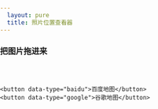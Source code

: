 ```yaml
---
  layout: pure
  title: 照片位置查看器
---
```

<style>

    
    h2{
        font-size: 1rem;
    }
    html{
        height: 100%;
    }
    body{
        height: 100%;
        padding: 0;
        margin: 0;
        font-family: '微软雅黑';
        font-size: 14px;
    }
    
    table{
        border-collapse: collapse;
        border-spacing: 0;
        empty-cells: show;
        border: 1px solid #cbcbcb;

    }
    td,th{
        border-left: 1px solid #cbcbcb;
        border-width: 0 0 0 1px;
        font-size: inherit;
        margin: 0;
        overflow: visible;
        padding: .5em 1em;
        border-bottom: 1px solid #cbcbcb;
    }
    .container{
        height: 500px;
    }
    .picker{
            display: none;
        }
    @media screen and (max-width: 500px) {
        body,html {
            font-size: 28px;
            
        }
        h2{
            display: none;
        }
        .picker{
            display: block;
        }
    }

</style>

<h2>把图片拖进来</h2>
<div class="picker"><input type="file" id="filePicker"></div>
<div id="makeAndModel" style="height: 30px; "></div>
<div class="map_shift" id="mapShift">

    <button data-type="baidu">百度地图</button>
    <button data-type="google">谷歌地图</button>

</div>
<div class="container" id="baiduMapCtn"></div>
<div class="container" id="googleMapCtn"></div>
<div class="detail" id="picDetail"></div>
<script type="text/javascript" src="//api.map.baidu.com/api?v=3.0&ak=XwGhtOZnTOQk7lFssFiI1GR3"></script>
<script src="/resource/2018/exif.js"></script>
<script src="/resource/2019/map_convertor.js"></script>

<script>

    var pageControl = {
        init: function(){
            this.baiduMapCtn = document.getElementById("baiduMapCtn");
            this.googleMapCtn = document.getElementById("googleMapCtn");
            this.baiduMap.init(this.baiduMapCtn);
            this.googleMap.init(this.googleMapCtn);
            this.currentMap = null;            
            var _this = this;
            //拖动
            var dragW = document.body;
            dragW.addEventListener("dragenter", function(e){
                e.preventDefault();
            });
            dragW.addEventListener("dragover", function(e){
                //console.log('dragover:', e);
                e.preventDefault();
            });
            dragW.addEventListener("dragleave", function(e){
                //console.log('dragleave:', e);
                e.preventDefault();
            });
            dragW.addEventListener("drop", function(e){
                e.preventDefault();
                _this.getFiles(e.dataTransfer.files);
            });
            var filePicker = document.getElementById("filePicker");
            filePicker.addEventListener("change", function(e){
                console.log(this);
                _this.getFiles(this.files);
            });
            //地图切换
            document.getElementById('mapShift').addEventListener('click', function(e){
                var target = e.target;
                if(target.nodeName == 'BUTTON'){
                    _this.changeMapTo(target.dataset.type);
                }
            })
            //图片
            this.picDetail = document.getElementById("picDetail");
            this.changeMapTo('baidu');
        },
        changeMapTo: function(type){
            if(type == 'baidu'){
                this.currentMap = this.baiduMap;
                this.baiduMapCtn.style.display = 'block';
                this.googleMapCtn.style.display = 'none';
            }else{
                this.currentMap = this.googleMap;
                this.baiduMapCtn.style.display = 'none';
                this.googleMapCtn.style.display = 'block';
            }
        },
        baiduMap: {
            init: function(ctn){
                var map = new BMap.Map(ctn);
                // 创建地图实例  
                var point = new BMap.Point(116.404, 39.915);
                // 创建点坐标  
                map.centerAndZoom(point, 15);
                // 初始化地图，设置中心点坐标和地图级别 
                var marker = new BMap.Marker(point); // 创建点
                map.enableScrollWheelZoom(true);
                map.addOverlay(marker);  
                this.marker = marker;
                this.map = map;
            },
            setPosition: function(x,y){
                var bdGps = GPS.GPSToBaidu(y, x);
                var bdPoint = new BMap.Point(bdGps.lng, bdGps.lat);
                var bdMarker = new BMap.Marker(bdPoint); // 创建点
                this.map.addOverlay(bdMarker); 
                
                return bdPoint;
                return;
                

                var ggPoint = new BMap.Point(x,y);
                var convertor = new BMap.Convertor();
                var pointArr = [];
                pointArr.push(ggPoint);
                var _this = this;
                convertor.translate(pointArr, 1, 5, function(data){
                    _this.marker.setPosition(data.points[0]);
                    _this.map.centerAndZoom(data.points[0], 15);
                })
            }
        },
        googleMap: {
            init: function(ctn){
                return;
                var point = new google.maps.LatLng(42.882688, -90.579412);
                //初始化
                var mapOptions = {
                    center: point,
                    zoom: 3,
                    mapTypeId: google.maps.MapTypeId.ROADMAP
                };
                var map = new google.maps.Map(ctn, mapOptions);
                map.setCenter(point);
                //设置级别
                map.setZoom(15);
                var marker = new google.maps.Marker({
                    position: point,
                    map: map
                });
                this.marker = marker;
                this.map = map;
            },
            setPosition: function(x,y){
                //设置中心点
                var point = new google.maps.LatLng(x,y);
                this.map.setCenter(point);
                this.marker.setPosition(point);
            }
        },
        getFiles: function (fileList){
            var _this = this;
            var imgCtn = document.getElementById('imgCtn');
            const zoomPoints = [];
            for(let i = 0; i < fileList.length; i++){
                var file = fileList[i];
                if(file.type.indexOf('image') === -1){
                    console.log('此文件不是图片：', file.name);
                    continue;
                }
                if(window.URL.createObjectURL){ //使用完成后可以通过revokeObjectURL释放内存
                    var tempImg = document.createElement('img');
                    tempImg.src = window.URL.createObjectURL(file);
                    console.log('通过URL创建图片',file);
                    //imgCtn.appendChild(tempImg);
                    EXIF.getData(file, function() {
                        var lon = EXIF.getTag(this, "GPSLongitude");
                        var lat = EXIF.getTag(this, "GPSLatitude");
                        var GPSLongitudeRef = EXIF.getTag(this, "GPSLongitudeRef");
                        var GPSLatitudeRef = EXIF.getTag(this, "GPSLatitudeRef");
                        makeAndModel.innerHTML = `${lon} ${GPSLongitudeRef} ${lat} ${GPSLatitudeRef}` ;
                        const {x, y} = _this.renderPoint(lon, lat, GPSLongitudeRef, GPSLatitudeRef);
                        console.log(x,y)
                        const bdPoints = _this.currentMap.setPosition(x, y);
                        console.log(i)
                        zoomPoints.push(bdPoints);
                        if(zoomPoints.length === 1){
                            _this.currentMap.map.centerAndZoom(bdPoints, 15);
                        }
                        _this.renderPictureDetail(this);
                    });
                }
            }
        },
        ConvertDMSToDD: function (degrees, minutes, seconds, direction) {
            var dd = degrees + minutes/60 + seconds/(60*60);
            if (direction == "S" || direction == "W") {
                dd = dd * -1;
            } // Don't do anything for N or E
            return dd;
        },
        renderPoint: function (lon, lat, GPSLongitudeRef, GPSLatitudeRef){
            var x = this.ConvertDMSToDD(+lon[0], +lon[1], +lon[2], GPSLongitudeRef);
            var y = this.ConvertDMSToDD(+lat[0], +lat[1], +lat[2], GPSLatitudeRef);
            return {
                x,
                y
            };
        },
        renderPictureDetail: function (obj){
            this.picDetail.innerHTML = '';
            var detailFields = {
                DateTimeOriginal: "拍摄时间",
                Make: "品牌",
                Model: "型号"
            };
            for(var field in detailFields){
                this.dumpDetail(detailFields[field], EXIF.getTag(obj, field));
            }
        },
        dumpDetail: function (name, value){
            var div = document.createElement('div');
            div.innerHTML = `
                <em>${name}<em>:<span>${value}</span>
            `;
            this.picDetail.appendChild(div);
        }
    };
    function initializegooglemap(){
        pageControl.init();  
    }
    pageControl.init();  

</script>
<script src="//ditu.google.cn/maps/api/js?v=3&amp; sensor=false&amp; language=en&amp; callback=initializegooglemap"></script>

